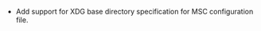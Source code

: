<!-- To avoid merge conflicts, add items at an arbitrary place in the list. -->

- Add support for XDG base directory specification for MSC configuration file.
